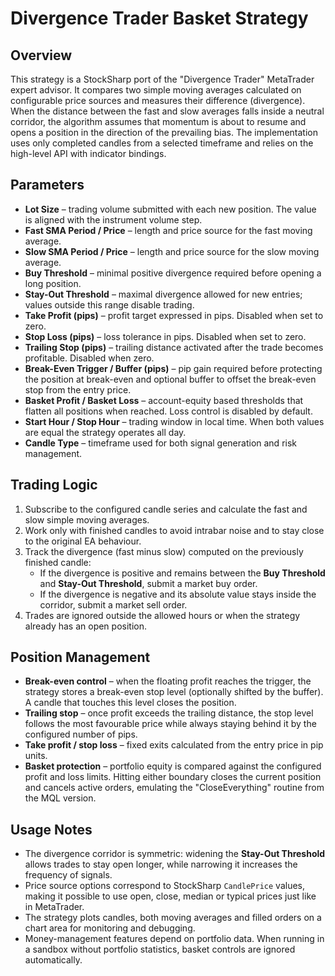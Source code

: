 # Divergence Trader Basket Strategy

## Overview
This strategy is a StockSharp port of the "Divergence Trader" MetaTrader expert advisor. It compares two simple moving averages
calculated on configurable price sources and measures their difference (divergence). When the distance between the fast and slow
averages falls inside a neutral corridor, the algorithm assumes that momentum is about to resume and opens a position in the
direction of the prevailing bias. The implementation uses only completed candles from a selected timeframe and relies on the
high-level API with indicator bindings.

## Parameters
- **Lot Size** – trading volume submitted with each new position. The value is aligned with the instrument volume step.
- **Fast SMA Period / Price** – length and price source for the fast moving average.
- **Slow SMA Period / Price** – length and price source for the slow moving average.
- **Buy Threshold** – minimal positive divergence required before opening a long position.
- **Stay-Out Threshold** – maximal divergence allowed for new entries; values outside this range disable trading.
- **Take Profit (pips)** – profit target expressed in pips. Disabled when set to zero.
- **Stop Loss (pips)** – loss tolerance in pips. Disabled when set to zero.
- **Trailing Stop (pips)** – trailing distance activated after the trade becomes profitable. Disabled when zero.
- **Break-Even Trigger / Buffer (pips)** – pip gain required before protecting the position at break-even and optional buffer to
  offset the break-even stop from the entry price.
- **Basket Profit / Basket Loss** – account-equity based thresholds that flatten all positions when reached. Loss control is
disabled by default.
- **Start Hour / Stop Hour** – trading window in local time. When both values are equal the strategy operates all day.
- **Candle Type** – timeframe used for both signal generation and risk management.

## Trading Logic
1. Subscribe to the configured candle series and calculate the fast and slow simple moving averages.
2. Work only with finished candles to avoid intrabar noise and to stay close to the original EA behaviour.
3. Track the divergence (fast minus slow) computed on the previously finished candle:
   - If the divergence is positive and remains between the **Buy Threshold** and **Stay-Out Threshold**, submit a market buy order.
   - If the divergence is negative and its absolute value stays inside the corridor, submit a market sell order.
4. Trades are ignored outside the allowed hours or when the strategy already has an open position.

## Position Management
- **Break-even control** – when the floating profit reaches the trigger, the strategy stores a break-even stop level (optionally
  shifted by the buffer). A candle that touches this level closes the position.
- **Trailing stop** – once profit exceeds the trailing distance, the stop level follows the most favourable price while always
  staying behind it by the configured number of pips.
- **Take profit / stop loss** – fixed exits calculated from the entry price in pip units.
- **Basket protection** – portfolio equity is compared against the configured profit and loss limits. Hitting either boundary
  closes the current position and cancels active orders, emulating the "CloseEverything" routine from the MQL version.

## Usage Notes
- The divergence corridor is symmetric: widening the **Stay-Out Threshold** allows trades to stay open longer, while narrowing it
  increases the frequency of signals.
- Price source options correspond to StockSharp `CandlePrice` values, making it possible to use open, close, median or typical
  prices just like in MetaTrader.
- The strategy plots candles, both moving averages and filled orders on a chart area for monitoring and debugging.
- Money-management features depend on portfolio data. When running in a sandbox without portfolio statistics, basket controls are
  ignored automatically.
